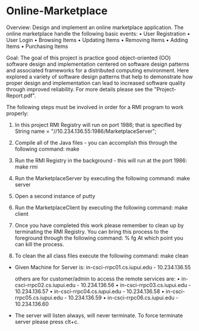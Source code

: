 # Online-Marketplace
Overview: Design and implement an online marketplace application. The online marketplace handle the following basic events:
	• User Registration
  	• User Login
  	• Browsing Items
  	• Updating Items
  	• Removing Items
  	• Adding Items
  	• Purchasing Items
  
Goal: The goal of this project is practice good object-oriented (OO) software design and implementation centered on software design patterns and associated frameworks for a distributed computing environment. Here explored a variety of software design patterns that help to demonstrate how proper design and implementation can lead to increased software quality through improved reliability. For more details please see the "Project-Report.pdf".


The following steps must be involved in order for a RMI program to work properly:
1. In this project RMI Registry will run on port 1986; that is specified by
	String name = "//10.234.136.55:1986/MarketplaceServer";

2. Compile all of the Java files - you can accomplish this through the following command: make

3. Run the RMI Registry in the background - this will run at the port 1986:  make rmi

4. Run the MarketplaceServer by executing the following command:  make server

5. Open a second instance of putty

6. Run the MarketplaceClient by executing the following command:  make client

7. Once you have completed this work please remember to clean up by terminating the RMI Registry. You 
   can bring this process to the foreground through the following command:  % fg
   At which point you can kill the process.

8. To clean the all class files execute the following command:  make clean


- Given Machine for Server is: in-csci-rrpc01.cs.iupui.edu - 10.234.136.55

  others are for customer/admin to access the remote services are: 
	• in-csci-rrpc02.cs.iupui.edu - 10.234.136.56
	• in-csci-rrpc03.cs.iupui.edu - 10.234.136.57
	• in-csci-rrpc04.cs.iupui.edu - 10.234.136.58
	• in-csci-rrpc05.cs.iupui.edu - 10.234.136.59
	• in-csci-rrpc06.cs.iupui.edu - 10.234.136.60

- The server will listen always, will never terminate. To force terminate server please press clt+c.
